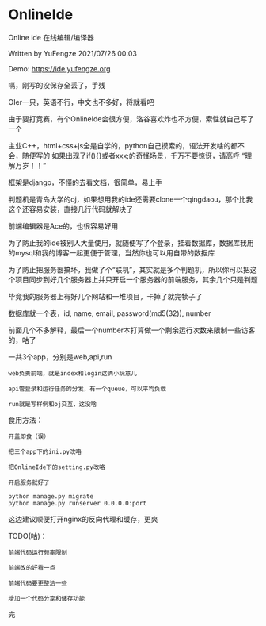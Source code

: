 # OnlineIde

Online ide 在线编辑/编译器  


Written by YuFengze 2021/07/26 00:03


Demo: https://ide.yufengze.org

嗝，刚写的没保存全丢了，手残

OIer一只，英语不行，中文也不多好，将就看吧

由于要打竞赛，有个OnlineIde会很方便，洛谷喜欢炸也不方便，索性就自己写了一个

主业C++，html+css+js全是自学的，python自己摸索的，语法开发啥的都不会，随便写的
如果出现了if(){}或者xxx;的奇怪场景，千万不要惊讶，请高呼 “理解万岁！！”

框架是django，不懂的去看文档，很简单，易上手

判题机是青岛大学的oj，如果想用我的ide还需要clone一个qingdaou，那个比我这个还容易安装，直接几行代码就解决了

前端编辑器是Ace的，也很容易好用

为了防止我的ide被别人大量使用，就随便写了个登录，挂着数据库，数据库我用的mysql和我的博客一起更便于管理，当然你也可以用自带的数据库

为了防止把服务器搞坏，我做了个“联机”，其实就是多个判题机，所以你可以把这个项目同步到好几个服务器上并只开启一个服务器的前端服务，其余几个只是判题

毕竟我的服务器上有好几个网站和一堆项目，卡掉了就完犊子了


数据库就一个表，id, name, email, password(md5(32)), number


前面几个不多解释，最后一个number本打算做一个剩余运行次数来限制一些访客的，咕了


一共3个app，分别是web,api,run

    
    web负责前端，就是index和login这俩小玩意儿

    api管登录和运行任务的分发，有一个queue，可以平均负载

    run就是写样例和oj交互，这没啥
    

食用方法：

    开盖即食（误）

    把三个app下的ini.py改咯

    把OnlineIde下的setting.py改咯

    开启服务就好了
    
    python manage.py migrate
    python manage.py runserver 0.0.0.0:port

    

这边建议顺便打开nginx的反向代理和缓存，更爽


TODO(咕)：

    前端代码运行频率限制

    前端改的好看一点

    前端代码要更整洁一些

    增加一个代码分享和储存功能

完
